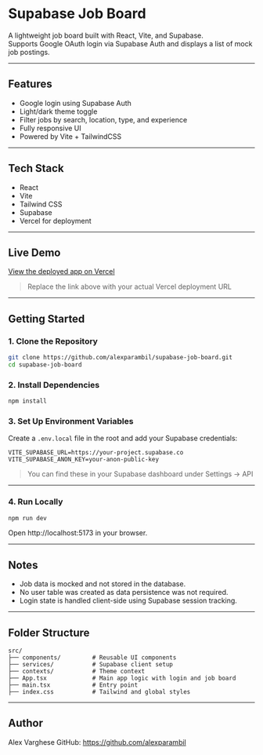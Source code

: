 
# Supabase Job Board

A lightweight job board built with React, Vite, and Supabase.  
Supports Google OAuth login via Supabase Auth and displays a list of mock job postings.

---

## Features

- Google login using Supabase Auth
- Light/dark theme toggle
- Filter jobs by search, location, type, and experience
- Fully responsive UI
- Powered by Vite + TailwindCSS

---

## Tech Stack

- React
- Vite
- Tailwind CSS
- Supabase
- Vercel for deployment

---

## Live Demo

[View the deployed app on Vercel](https://supabase-job-board.vercel.app/)

> Replace the link above with your actual Vercel deployment URL

---

## Getting Started

### 1. Clone the Repository

```bash
git clone https://github.com/alexparambil/supabase-job-board.git
cd supabase-job-board
```

### 2. Install Dependencies

```bash
npm install
```

### 3. Set Up Environment Variables

Create a `.env.local` file in the root and add your Supabase credentials:

```env
VITE_SUPABASE_URL=https://your-project.supabase.co
VITE_SUPABASE_ANON_KEY=your-anon-public-key
```

> You can find these in your Supabase dashboard under Settings → API

---

### 4. Run Locally

```bash
npm run dev
```

Open http://localhost:5173 in your browser.

---

## Notes

- Job data is mocked and not stored in the database.
- No user table was created as data persistence was not required.
- Login state is handled client-side using Supabase session tracking.

---

## Folder Structure

```
src/
├── components/         # Reusable UI components
├── services/           # Supabase client setup
├── contexts/           # Theme context
├── App.tsx             # Main app logic with login and job board
├── main.tsx            # Entry point
├── index.css           # Tailwind and global styles
```

---

## Author

Alex Varghese
GitHub: https://github.com/alexparambil  

